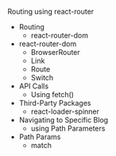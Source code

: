 Routing using react-router
- Routing
  - react-router-dom
- react-router-dom
  - BrowserRouter
  - Link
  - Route
  - Switch
- API Calls
  - Using fetch()
- Third-Party Packages
  - react-loader-spinner
- Navigating to Specific Blog
  - using Path Parameters
- Path Params
  - match
